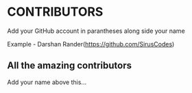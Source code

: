 # CONTRIBUTORS
Add your GitHub account in parantheses along side your name

Example - Darshan Rander(https://github.com/SirusCodes)

## All the amazing contributors

Add your name above this...

